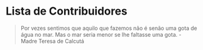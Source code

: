 # Lista de Contribuidores

> Por vezes sentimos que aquilo que fazemos não é senão uma gota de água no mar. Mas o mar seria menor se lhe faltasse uma gota. - Madre Teresa de Calcutá

